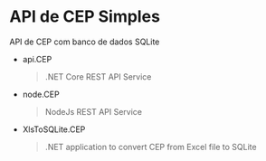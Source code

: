 # API de CEP Simples
API de CEP com banco de dados SQLite

- api.CEP 
  >.NET Core REST API Service

- node.CEP
  > NodeJs REST API Service
  
- XlsToSQLite.CEP
  > .NET application to convert CEP from Excel file to SQLite
  

